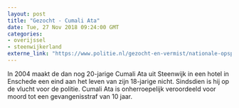 ```yaml
---
layout: post
title: "Gezocht - Cumali Ata"
date: Tue, 27 Nov 2018 09:24:00 GMT
categories: 
- overijssel 
- steenwijkerland 
externe_link: "https://www.politie.nl/gezocht-en-vermist/nationale-opsporingslijst/2013/februari/00-cumali-ata.html"
---
```


In 2004 maakt de dan nog 20-jarige Cumali Ata uit Steenwijk in een hotel in Enschede een eind aan het leven van zijn 18-jarige nicht. Sindsdien is hij op de vlucht voor de politie. Cumali Ata is onherroepelijk veroordeeld voor moord tot een gevangenisstraf van 10 jaar.
